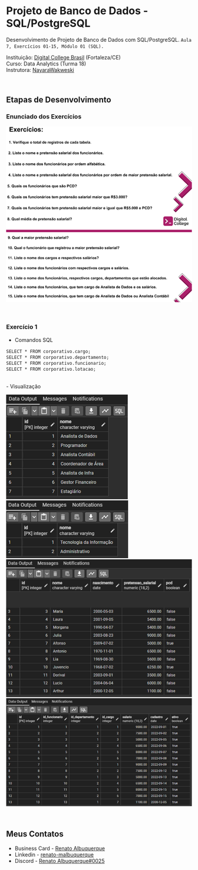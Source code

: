 # Projeto de Banco de Dados - SQL/PostgreSQL

Desenvolvimento de Projeto de Banco de Dados com SQL/PostgreSQL. `Aula 7, Exercícios 01-15, Módulo 01 (SQL).` 

Instituição: [Digital College Brasil](https://digitalcollege.com.br/) (Fortaleza/CE) <br>
Curso: Data Analytics (Turma 18) <br>
Instrutora: [NayaraWakweski](https://github.com/NayaraWakewski) <br>

<br>

## Etapas de Desenvolvimento

### Enunciado dos Exercícios
![screenshot](/images/enunciado_1.png)
![screenshot](/images/enunciado_2.png)

<br>

### Exercício 1
- Comandos SQL <br>
```
SELECT * FROM corporativo.cargo;
SELECT * FROM corporativo.departamento;
SELECT * FROM corporativo.funcionario;
SELECT * FROM corporativo.lotacao;
```
<br>
- Visualização 
<br>

![screenshot](/images/corporativo.cargo.png)
![screenshot](/images/corporativo.departamento.png)
![screenshot](/images/corporativo.funcionario.png)
![screenshot](/images/corporativo.lotacao.png)

<br>


## Meus Contatos

- Business Card - [Renato Albuquerque](https://rma-contacts.vercel.app/)
- Linkedin - [renato-malbuquerque](https://www.linkedin.com/in/renato-malbuquerque/)
- Discord - [Renato Albuquerque#0025](https://discordapp.com/users/992621595547938837)